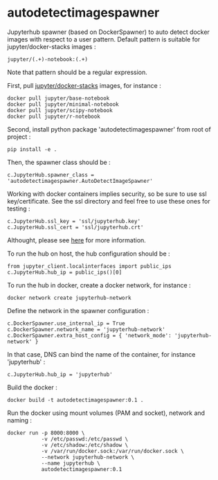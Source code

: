 # autodetectimagespawner

Jupyterhub spawner (based on DockerSpawner) to auto detect docker images with respect to a user pattern. Default pattern is suitable for jupyter/docker-stacks images :

    jupyter/(.+)-notebook:(.+)

Note that pattern should be a regular expression.

First, pull [jupyter/docker-stacks](https://github.com/jupyter/docker-stacks) images, for instance :

    docker pull jupyter/base-notebook
    docker pull jupyter/minimal-notebook
    docker pull jupyter/scipy-notebook
    docker pull jupyter/r-notebook

Second, install python package 'autodetectimagespawner' from root of project :

    pip install -e .

Then, the spawner class should be :

    c.JupyterHub.spawner_class = 'autodetectimagespawner.AutoDetectImageSpawner'

Working with docker containers implies security, so be sure to use ssl key/certificate. See the ssl directory and feel free to use these ones for testing :

    c.JupyterHub.ssl_key = 'ssl/jupyterhub.key'
    c.JupyterHub.ssl_cert = 'ssl/jupyterhub.crt'

Althought, please see [here](https://jupyter-notebook.readthedocs.io/en/latest/public_server.html#using-ssl-for-encrypted-communication) for more information.  

To run the hub on host, the hub configuration should be : 

    from jupyter_client.localinterfaces import public_ips
    c.JupyterHub.hub_ip = public_ips()[0]

To run the hub in docker, create a docker network, for instance :

    docker network create jupyterhub-network

Define the network in the spawner configuration :

    c.DockerSpawner.use_internal_ip = True
    c.DockerSpawner.network_name = 'jupyterhub-network'
    c.DockerSpawner.extra_host_config = { 'network_mode': 'jupyterhub-network' }
    
In that case, DNS can bind the name of the container, for instance 'jupyterhub' :

    c.JupyterHub.hub_ip = 'jupyterhub'

Build the docker :

    docker build -t autodetectimagespawner:0.1 .

Run the docker using mount volumes (PAM and socket), network and naming :
    
    docker run -p 8000:8000 \
               -v /etc/passwd:/etc/passwd \
               -v /etc/shadow:/etc/shadow \
               -v /var/run/docker.sock:/var/run/docker.sock \
               --network jupyterhub-network \
               --name jupyterhub \
               autodetectimagespawner:0.1
